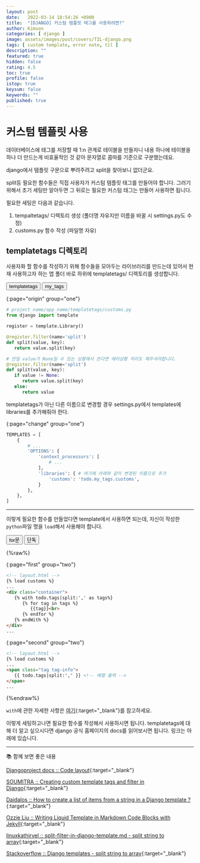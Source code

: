 ```yaml
---
layout: post
date:   2022-03-14 18:54:26 +0900
title:  "[DJANGO] 커스텀 템플릿 태그를 사용하려면?"
author: Kimson
categories: [ django ]
image: assets/images/post/covers/TIL-django.png
tags: [ custom template, error note, til ]
description: ""
featured: true
hidden: false
rating: 4.5
toc: true
profile: false
istop: true
keysum: false
keywords: ""
published: true
---
```


# 커스텀 템플릿 사용

데이터베이스에 태그를 저장할 때 1:n 관계로 테이블을 만들자니 내용 하나에 테이블을 하나 더 만드는게 비효율적인 것 같아 문자열로 콤마를 기준으로 구분했는데요.

django에서 템플릿 구문으로 뿌려주려고 split을 찾아보니 없더군요.

split등 필요한 함수들은 직접 사용자가 커스텀 템플릿 태그를 만들어야 합니다. 그러기 위해서 초기 세팅만 알아두면 그 뒤로는 필요한 커스텀 태그는 만들어 사용하면 됩니다.

필요한 세팅은 다음과 같습니다.

1. tempaltetags/ 디렉토리 생성 (폴더명 자유지만 이름을 바꿀 시 settings.py도 수정)
2. customs.py 함수 작성 (파일명 자유)

## templatetags 디렉토리

사용자화 할 함수를 작성하기 위해 함수들을 모아두는 라이브러리를 만드는데 있어서 현재 사용하고자 하는 앱 폴더 바로 하위에 templatetags/ 디렉토리를 생성합니다.

<div class="btn-bundle">
   <button class="btn btn-info" target="origin" group="one">templatetags</button>
   <button class="btn btn-info" target="change" group="one">my_tags</button>
</div>

{:page="origin" group="one"}
```python
# project_name/app_name/templatetags/customs.py
from django import template

register = template.Library()

@register.filter(name='split')
def split(value, key):
   return value.split(key)

# 만일 value가 None일 수 있는 상황에서 쓴다면 에러상황 처리도 해주셔야합니다.
@register.filter(name='split')
def split(value, key):
   if value != None:
      return value.split(key)
   else:
      return value
```

<div page="change" group="one">
   templatetags가 아닌 다른 이름으로 변경할 경우 settings.py에서 templates에 libraries를 추가해줘야 한다.
</div>

{:page="change" group="one"}
```python
TEMPLATES = [
    {
        # ...
        'OPTIONS': {
            'context_processors': [
                # ...
            ],
            'libraries': { # 여기에 아래와 같이 변경된 이름으로 추가
                'customs': 'todo.my_tags.customs',
            }
        },
    },
]
```

-----

이렇게 필요한 함수를 만들었다면 template에서 사용하면 되는데, 자신이 작성한 `python`파일 명을 `load`해서 사용해야 합니다.

<div class="btn-bundle">
   <button class="btn btn-info" target="first" group="two">for문</button>
   <button class="btn btn-info" target="second" group="two">단독</button>
</div>

{%raw%}

{:page="first" group="two"}
```html
<!-- layout.html -->
{% load customs %}
...
<div class="container">
   {% with todo.tags|split:',' as tags%}
      {% for tag in tags %}
         {{tag}}<br>
      {% endfor %}
   {% endWith %}
</div>
...
```

{:page="second" group="two"}
```html
<!-- layout.html -->
{% load customs %}
...
<span class="tag tag-info">
   {{ todo.tags|split:',' }} <!-- 배열 출력 -->
</span>
...
```

{%endraw%}

`with`에 관한 자세한 사항은 [여기](https://docs.djangoproject.com/en/4.0/ref/templates/builtins/){:target="_blank"}를 참고하세요.

이렇게 세팅하고나면 필요한 함수를 작성해서 사용하시면 됩니다. templatetags에 대해 더 알고 싶으시다면 django 공식 홈페이지의 docs를 읽어보시면 됩니다. 링크는 아래에 있습니다.

-----

📚 함께 보면 좋은 내용

[Djangoproject docs :: Code layout](https://docs.djangoproject.com/en/4.0/howto/custom-template-tags/#code-layout){:target="_blank"}

[SOUMITRA :: Creating custom template tags and filter in Django](https://roytuts.com/creating-custom-template-tags-and-filter-in-django/){:target="_blank"}

[Daidalos :: How to create a list of items from a string in a Django template ?](https://moonbooks.org/Articles/How-to-create-a-list-of-items-from-a-string-in-a-Django-template-/){:target="_blank"}

[Ozzie Liu :: Writing Liquid Template in Markdown Code Blocks with Jekyll](https://ozzieliu.com/2016/04/26/writing-liquid-template-in-markdown-with-jekyll/){:target="_blank"}

[linuxkathirvel :: split-filter-in-django-template.md - split string to array](https://gist.github.com/linuxkathirvel/8127c40fdad028bbb79bec24f36eee1c){:target="_blank"}

[Stackoverflow :: Django templates - split string to array](https://stackoverflow.com/questions/8317537/django-templates-split-string-to-array){:target="_blank"}
